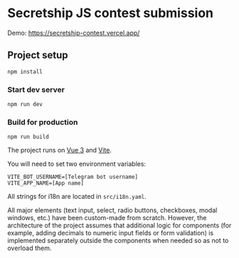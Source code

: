 # Secretship JS contest submission

Demo: https://secretship-contest.vercel.app/

## Project setup

```
npm install
```

### Start dev server

```
npm run dev
```

### Build for production

```
npm run build
```

The project runs on [Vue 3](https://v3.vuejs.org/) and [Vite](https://vitejs.dev).

You will need to set two environment variables:

```
VITE_BOT_USERNAME=[Telegram bot username]
VITE_APP_NAME=[App name]
```

All strings for i18n are located in `src/i18n.yaml`.

All major elements (text input, select, radio buttons, checkboxes, modal windows, etc.) have been custom-made from
scratch. However, the architecture of the project assumes that additional logic for components (for example, adding
decimals to numeric input fields or form validation) is implemented separately outside the components when needed so as not to overload
them.

